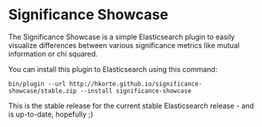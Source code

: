 Significance Showcase
=====================

The Significance Showcase is a simple Elasticsearch plugin to easily visualize differences between various significance metrics like mutual information or chi squared.

You can install this plugin to Elasticsearch using this command:

```bin/plugin --url http://hkorte.github.io/significance-showcase/stable.zip --install significance-showcase```

This is the stable release for the current stable Elasticsearch release - and is up-to-date, hopefully ;)
